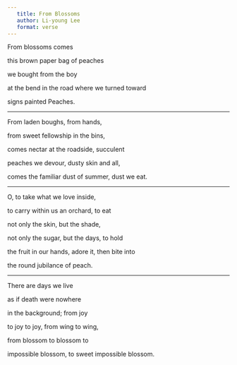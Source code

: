 ```yaml
---
   title: From Blossoms
   author: Li-young Lee
   format: verse
---
```


From blossoms comes

this brown paper bag of peaches

we bought from the boy

at the bend in the road where we turned toward

signs painted Peaches.

---

From laden boughs, from hands,

from sweet fellowship in the bins,

comes nectar at the roadside, succulent

peaches we devour, dusty skin and all,

comes the familiar dust of summer, dust we eat.

---

O, to take what we love inside,

to carry within us an orchard, to eat

not only the skin, but the shade,

not only the sugar, but the days, to hold

the fruit in our hands, adore it, then bite into

the round jubilance of peach.

---

There are days we live

as if death were nowhere

in the background; from joy

to joy to joy, from wing to wing,

from blossom to blossom to

impossible blossom, to sweet impossible blossom.
